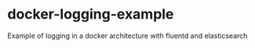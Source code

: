 # docker-logging-example
Example of logging in a docker architecture with fluentd and elasticsearch
